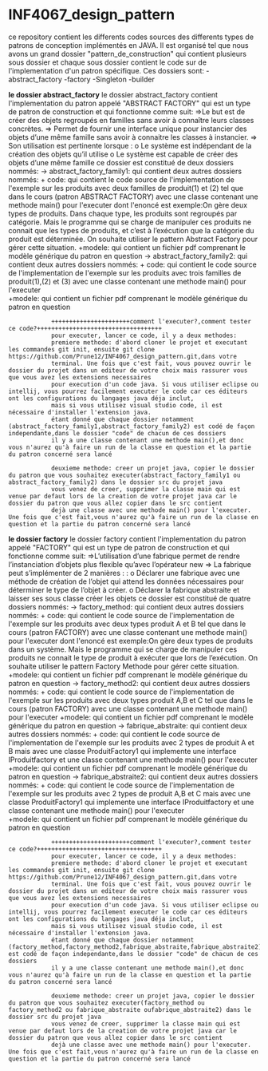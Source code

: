 # INF4067_design_pattern
ce repository contient les differents codes sources des differents types de patrons de conception implémentés en JAVA. Il est organisé tel que nous avons un grand dossier "pattern_de_construction"
qui contient plusieurs sous dossier et chaque sous dossier contient le code sur de l'implementation d'un patron spécifique. Ces dossiers sont:
      -abstract_factory
      -factory
      -Singleton
      -builder
      
**************************************************************************le dossier abstract_factory**************************************************************************
le dossier abstract_factory contient l'implementation du patron appelé "ABSTRACT FACTORY" qui est un type de patron de construction et qui fonctionne comme suit:
             =>Le but est de créer des objets regroupés en familles sans avoir à
                connaître leurs classes concrètes.
             => Permet de fournir une interface unique pour instancier des objets
               d’une même famille sans avoir à connaitre les classes à instancier.
             => Son utilisation est pertinente lorsque :
                o Le système est indépendant de la création des objets qu’il utilise
                o Le système est capable de créer des objets d’une même famille
ce dossier est constitué de deux dossiers nommés:
            -> abstract_factory_family1: qui contient deux autres dossiers nommés:
                + code: qui contient le code source de l'implementation de l'exemple sur les produits avec deux familles de produit(1) et (2) tel que dans le cours (patron ABSTRACT FACTORY) avec une classe contenant une methode main() pour l'executer 
                dont l'enoncé est
                exemple:On gère deux types de produits. Dans chaque type, les produits
                     sont regroupés par catégorie. Mais le programme qui se charge de manipuler
                     ces produits ne connait que les types de produits, et c’est à l’exécution que la
                     catégorie du produit est déterminée. On souhaite utiliser le pattern Abstract
                      Factory pour gérer cette situation.
                +modele: qui contient un fichier pdf comprenant le modèle générique du patron en question
           -> abstract_factory_family2: qui contient deux autres dossiers nommés:
                + code: qui contient le code source de l'implementation de l'exemple sur les produits avec trois familles de produit(1),(2) et (3) avec une classe contenant une methode main() pour l'executer  
                +modele: qui contient un fichier pdf comprenant le modèle générique du patron en question

                ++++++++++++++++++++++comment l'executer?,comment tester ce code?+++++++++++++++++++++++++++++++++++
                pour executer, lancer ce code, il y a deux methodes:
                premiere methode: d'abord cloner le projet et executant les commandes git init, ensuite git clone https://github.com/Prune12/INF4067_design_pattern.git,dans votre
                terminal. Une fois que c'est fait, vous pouvez ouvrir le dossier du projet dans un editeur de votre choix mais rassurer vous que vous avez les extensions necessaires
                pour execution d'un code java. Si vous utiliser eclipse ou intellij, vous pourrez facilement executer le code car ces éditeurs ont les configurations du langages java déja inclut,
                mais si vous utilisez visual studio code, il est nécessaire d'installer l'extension java.
                étant donné que chaque dossier notamment (abstract_factory_family1,abstract_factory_family2) est codé de façon independante,dans le dossier "code" de chacun de ces dossiers
                il y a une classe contenant une methode main(),et donc vous n'aurez qu'à faire un run de la classe en question et la partie du patron concerné sera lancé

                deuxieme methode: creer un projet java, copier le dossier du patron que vous souhaitez executer(abstract_factory_family1 ou abstract_factory_family2) dans le dossier src du projet java
                vous venez de creer, supprimer la classe main qui est venue par defaut lors de la creation de votre projet java car le dossier du patron que vous allez copier dans le src contient
                dejà une classe avec une methode main() pour l'executer. Une fois que c'est fait,vous n'aurez qu'à faire un run de la classe en question et la partie du patron concerné sera lancé
 
   **************************************************************************le dossier factory**************************************************************************
le dossier factory contient l'implementation du patron appelé "FACTORY" qui est un type de patron de construction et qui fonctionne comme suit:
             =>L’utilisation d’une fabrique permet de rendre l’instanciation d’objets
plus flexible qu’avec l’opérateur new
             => La fabrique peut s’implémenter de 2 manières : :
                o Déclarer une fabrique avec une méthode de création de l’objet qui
             attend les données nécessaires pour déterminer le type de l’objet à
             créer.
                o Déclarer la fabrique abstraite et laisser ses sous classe créer les objets
ce dossier est constitué de quatre dossiers nommés:
            -> factory_method: qui contient deux autres dossiers nommés:
                + code: qui contient le code source de l'implementation de l'exemple sur les produits avec deux types produit A et B tel que dans le cours (patron FACTORY) avec une classe contenant une methode main() pour l'executer 
                dont l'enoncé est
                exemple:On gère deux types de produits dans un système. Mais le
               programme qui se charge de manipuler ces produits ne connait le type de
               produit à exécuter que lors de l’exécution. On souhaite utiliser le pattern
               Factory Methode pour gérer cette situation.
                +modele: qui contient un fichier pdf comprenant le modèle générique du patron en question
            -> factory_method2: qui contient deux autres dossiers nommés:
                + code: qui contient le code source de l'implementation de l'exemple sur les produits avec deux types produit A,B et C tel que dans le cours (patron FACTORY) avec une classe contenant une methode main() pour l'executer 
                +modele: qui contient un fichier pdf comprenant le modèle générique du patron en question
           -> fabrique_abstraite: qui contient deux autres dossiers nommés:
                + code: qui contient le code source de l'implementation de l'exemple sur les produits avec 2 types de produit A et B mais avec une classe ProduitFactory1 qui implemente une interface IProduitfactory et une classe contenant une methode main() pour l'executer  
                +modele: qui contient un fichier pdf comprenant le modèle générique du patron en question
           -> fabrique_abstraite2: qui contient deux autres dossiers nommés:
                + code: qui contient le code source de l'implementation de l'exemple sur les produits avec 2 types de produit A,B et C mais avec une classe ProduitFactory1 qui implemente une interface IProduitfactory et une classe contenant une methode main() pour l'executer  
                +modele: qui contient un fichier pdf comprenant le modèle générique du patron en question

                ++++++++++++++++++++++comment l'executer?,comment tester ce code?+++++++++++++++++++++++++++++++++++
                pour executer, lancer ce code, il y a deux methodes:
                premiere methode: d'abord cloner le projet et executant les commandes git init, ensuite git clone https://github.com/Prune12/INF4067_design_pattern.git,dans votre
                terminal. Une fois que c'est fait, vous pouvez ouvrir le dossier du projet dans un editeur de votre choix mais rassurer vous que vous avez les extensions necessaires
                pour execution d'un code java. Si vous utiliser eclipse ou intellij, vous pourrez facilement executer le code car ces éditeurs ont les configurations du langages java déja inclut,
                mais si vous utilisez visual studio code, il est nécessaire d'installer l'extension java.
                étant donné que chaque dossier notamment (factory_method,factory_method2,fabrique_abstraite,fabrique_abstraite2) est codé de façon independante,dans le dossier "code" de chacun de ces dossiers
                il y a une classe contenant une methode main(),et donc vous n'aurez qu'à faire un run de la classe en question et la partie du patron concerné sera lancé

                deuxieme methode: creer un projet java, copier le dossier du patron que vous souhaitez executer(factory_method ou factory_method2 ou fabrique_abstraite oufabrique_abstraite2) dans le dossier src du projet java
                vous venez de creer, supprimer la classe main qui est venue par defaut lors de la creation de votre projet java car le dossier du patron que vous allez copier dans le src contient
                dejà une classe avec une methode main() pour l'executer. Une fois que c'est fait,vous n'aurez qu'à faire un run de la classe en question et la partie du patron concerné sera lancé
 
   
